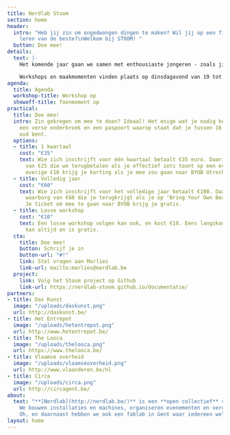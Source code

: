 ```yaml
---
title: Nerdlab Stoom
section: home
header:
  intro: "Heb jij zin om ongedwongen dingen te maken? Wil jij op een fijne manier
    leren van de beste?\nWelkom bij STOOM! "
  button: Doe mee!
details:
  text: |-
    Het komende jaar gaan we samen met enthousiaste jongeren - zoals jij! - kijken wat er ontstaat als kunst en technologie botsen. Aan de hand van laagdrempelige workshops kijken we hoe je met een beamer kan mappen, zoeken we de limieten van VR en gaan we aan de slag met licht. Jep, dat las je goed.

    Workshops en maakmomenten vinden plaats op dinsdagavond van 19 tot 21u30. Nerdlab stelt haar lab open om in te spelen en dat is in Nieuwland 65, 9000 Gent. Garagepoort door, eerste links. Verzekering en gezelligheid zijn geregeld.
agenda:
  title: Agenda
  workshop-title: Workshop op
  showoff-title: Toonmoment op
practical:
  title: Doe mee!
  intro: Zin gekregen om mee te doen? Ideaal! Het enige wat je nodig hebt is een laptop,
    een verse onderbroek en een paspoort waarop staat dat je tussen 16 en 25 jaar
    oud bent.
  options:
  - title: 1 kwartaal
    cost: "€35"
    text: Wie zich inschrijft voor één kwartaal betaalt €35 euro. Daarin zit een waarborg
      van €25 die we terugbetalen als je effectief iets toont op een evenement. De
      overige €10 krijg je korting als je mee zou gaan naar BYOB Utrecht.
  - title: Volledig jaar
    cost: "€60"
    text: Wie zich inschrijft voor het volledige jaar betaalt €100. Daarin zit een
      waarborg van €60 die je terugkrijgt als je op ‘Bring Your Own Beamer’ staat.
      Je ticket om mee te gaan naar BYOB krijg je gratis.
  - title: Losse workshop
    cost: "€10"
    text: Een losse workshop volgen kan ook, en kost €10. Eens langskomen op een werkmoment
      kan altijd en is gratis.
  cta:
    title: Doe mee!
    button: Schrijf je in
    button-url: "#!"
    link: Stel vragen aan Marlies
    link-url: mailto:marlies@nerdlab.be
  project:
    link: Volg het Stoom project op Github
    link-url: https://nerdlab-stoom.github.io/documentatie/
partners:
- title: Das Kunst
  image: "/uploads/daskunst.png"
  url: http://daskunst.be/
- title: Het Entrepot
  image: "/uploads/hetentrepot.png"
  url: http://www.hetentrepot.be/
- title: The Looca
  image: "/uploads/thelooca.png"
  url: https://www.thelooca.be/
- title: Vlaamse overheid
  image: "/uploads/vlaamseoverheid.png"
  url: http://www.vlaanderen.be/nl
- title: Circa
  image: "/uploads/circa.png"
  url: http://circagent.be/
about:
  text: "**[Nerdlab](http://nerdlab.be/)** is een **open collectief** van **makers**.
    We bouwen installaties en machines, organiseren evenementen en veroveren de wereld.
    Oh, en daarnaast hebben we ook een fablab in Gent waar iedereen welkom is."
layout: home
---
```


